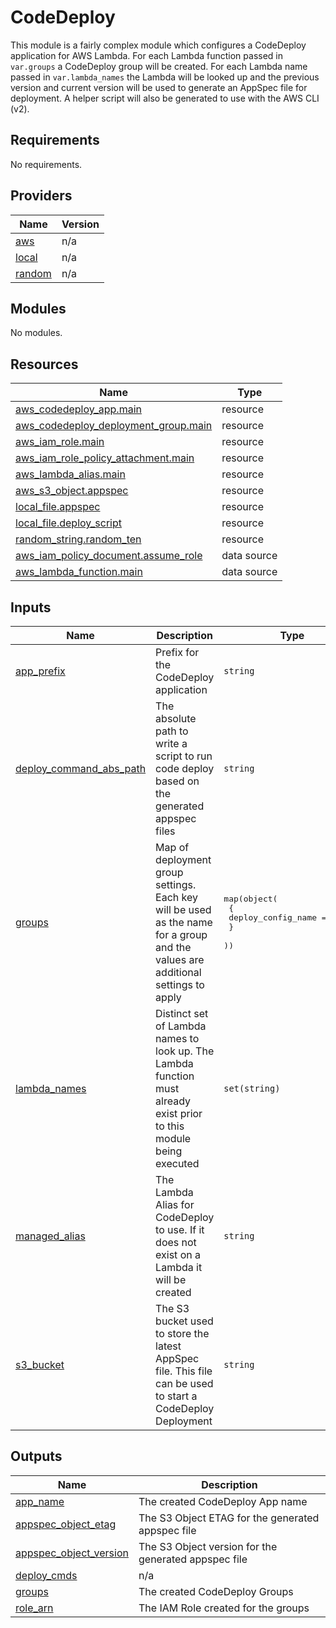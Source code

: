 <!-- BEGIN_TF_DOCS -->
# CodeDeploy

This module is a fairly complex module which configures a CodeDeploy application for AWS Lambda.
For each Lambda function passed in `var.groups` a CodeDeploy group will be created.
For each Lambda name passed in `var.lambda_names` the Lambda will be looked up and the previous version and current version will be used to generate an AppSpec file for deployment.
A helper script will also be generated to use with the AWS CLI (v2).

## Requirements

No requirements.

## Providers

| Name | Version |
|------|---------|
| <a name="provider_aws"></a> [aws](#provider\_aws) | n/a |
| <a name="provider_local"></a> [local](#provider\_local) | n/a |
| <a name="provider_random"></a> [random](#provider\_random) | n/a |

## Modules

No modules.

## Resources

| Name | Type |
|------|------|
| [aws_codedeploy_app.main](https://registry.terraform.io/providers/hashicorp/aws/latest/docs/resources/codedeploy_app) | resource |
| [aws_codedeploy_deployment_group.main](https://registry.terraform.io/providers/hashicorp/aws/latest/docs/resources/codedeploy_deployment_group) | resource |
| [aws_iam_role.main](https://registry.terraform.io/providers/hashicorp/aws/latest/docs/resources/iam_role) | resource |
| [aws_iam_role_policy_attachment.main](https://registry.terraform.io/providers/hashicorp/aws/latest/docs/resources/iam_role_policy_attachment) | resource |
| [aws_lambda_alias.main](https://registry.terraform.io/providers/hashicorp/aws/latest/docs/resources/lambda_alias) | resource |
| [aws_s3_object.appspec](https://registry.terraform.io/providers/hashicorp/aws/latest/docs/resources/s3_object) | resource |
| [local_file.appspec](https://registry.terraform.io/providers/hashicorp/local/latest/docs/resources/file) | resource |
| [local_file.deploy_script](https://registry.terraform.io/providers/hashicorp/local/latest/docs/resources/file) | resource |
| [random_string.random_ten](https://registry.terraform.io/providers/hashicorp/random/latest/docs/resources/string) | resource |
| [aws_iam_policy_document.assume_role](https://registry.terraform.io/providers/hashicorp/aws/latest/docs/data-sources/iam_policy_document) | data source |
| [aws_lambda_function.main](https://registry.terraform.io/providers/hashicorp/aws/latest/docs/data-sources/lambda_function) | data source |

## Inputs

| Name | Description | Type | Default | Required |
|------|-------------|------|---------|:--------:|
| <a name="input_app_prefix"></a> [app\_prefix](#input\_app\_prefix) | Prefix for the CodeDeploy application | `string` | n/a | yes |
| <a name="input_deploy_command_abs_path"></a> [deploy\_command\_abs\_path](#input\_deploy\_command\_abs\_path) | The absolute path to write a script to run code deploy based on the generated appspec files | `string` | n/a | yes |
| <a name="input_groups"></a> [groups](#input\_groups) | Map of deployment group settings.  Each key will be used as the name for a group and the values are additional settings to apply | <pre>map(object(<br>    {<br>      deploy_config_name = string<br>    }<br>  ))</pre> | n/a | yes |
| <a name="input_lambda_names"></a> [lambda\_names](#input\_lambda\_names) | Distinct set of Lambda names to look up.  The Lambda function must already exist prior to this module being executed | `set(string)` | n/a | yes |
| <a name="input_managed_alias"></a> [managed\_alias](#input\_managed\_alias) | The Lambda Alias for CodeDeploy to use.  If it does not exist on a Lambda it will be created | `string` | `"Live"` | no |
| <a name="input_s3_bucket"></a> [s3\_bucket](#input\_s3\_bucket) | The S3 bucket used to store the latest AppSpec file.  This file can be used to start a CodeDeploy Deployment | `string` | n/a | yes |

## Outputs

| Name | Description |
|------|-------------|
| <a name="output_app_name"></a> [app\_name](#output\_app\_name) | The created CodeDeploy App name |
| <a name="output_appspec_object_etag"></a> [appspec\_object\_etag](#output\_appspec\_object\_etag) | The S3 Object ETAG for the generated appspec file |
| <a name="output_appspec_object_version"></a> [appspec\_object\_version](#output\_appspec\_object\_version) | The S3 Object version for the generated appspec file |
| <a name="output_deploy_cmds"></a> [deploy\_cmds](#output\_deploy\_cmds) | n/a |
| <a name="output_groups"></a> [groups](#output\_groups) | The created CodeDeploy Groups |
| <a name="output_role_arn"></a> [role\_arn](#output\_role\_arn) | The IAM Role created for the groups |
<!-- END_TF_DOCS -->